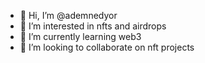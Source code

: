- 👋 Hi, I’m @ademnedyor
- 👀 I’m interested in nfts and airdrops
- 🌱 I’m currently learning web3
- 💞️ I’m looking to collaborate on nft projects


<!---
ademnedyor/ademnedyor is a ✨ special ✨ repository because its `README.md` (this file) appears on your GitHub profile.
You can click the Preview link to take a look at your changes.
--->
